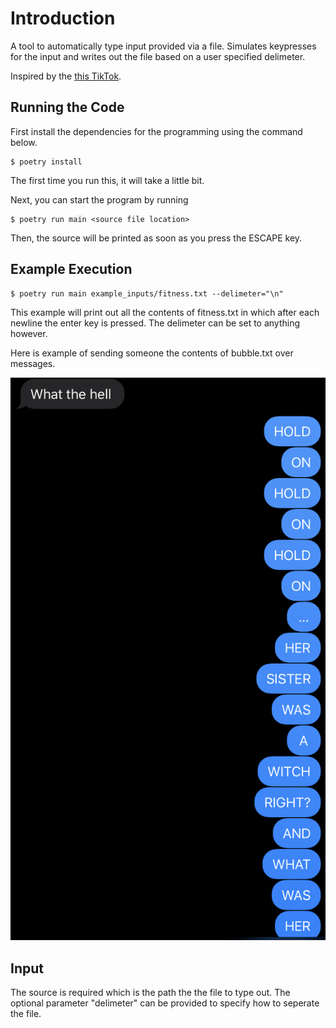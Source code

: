 # Introduction
A tool to automatically type input provided via a file. Simulates keypresses for the input and
writes out the file based on a user specified delimeter.

Inspired by the [this TikTok](https://vm.tiktok.com/t3X3SN/).

## Running the Code
First install the dependencies for the programming using the command below.
```
$ poetry install
```
The first time you run this, it will take a little bit.

Next, you can start the program by running
```
$ poetry run main <source file location> 
```

Then, the source will be printed as soon as you press the ESCAPE key.

## Example Execution

```
$ poetry run main example_inputs/fitness.txt --delimeter="\n"
```

This example will print out all the contents of fitness.txt in which after each newline the enter
key is pressed. The delimeter can be set to anything however.

Here is example of sending someone the contents of bubble.txt over messages.

![alt text](use_example/example.PNG)
## Input
The source is required which is the path the the file to type out. The optional parameter
"delimeter" can be provided to specify how to seperate the file.
